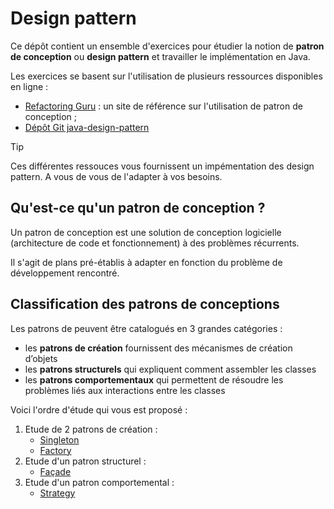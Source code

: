 # Design pattern

Ce dépôt contient un ensemble d'exercices pour étudier la notion de **patron de conception** ou **design pattern** et travailler le implémentation en Java.

Les exercices se basent sur l'utilisation de plusieurs ressources disponibles en ligne :
- [Refactoring Guru](https://refactoring.guru/fr) : un site de référence sur l'utilisation de patron de conception ;
- [Dépôt Git java-design-pattern](https://github.com/iluwatar/java-design-patterns/tree/master)

> [!TIP]
> Ces différentes ressouces vous fournissent un impémentation des design pattern. A vous de vous de l'adapter à vos besoins.

## Qu'est-ce qu'un patron de conception ?

Un patron de conception est une solution de conception logicielle (architecture de code et fonctionnement) à des problèmes récurrents.

Il s'agit de plans pré-établis à adapter en fonction du problème de développement rencontré.

## Classification des patrons de conceptions

Les patrons de peuvent être catalogués en 3 grandes catégories :
- les **patrons de création** fournissent des mécanismes de création d’objets
- les **patrons structurels** qui expliquent comment assembler les classes
- les **patrons comportementaux** qui permettent de résoudre les problèmes liés aux interactions entre les classes

Voici l'ordre d'étude qui vous est proposé :
1. Etude de 2 patrons de création :
    - [Singleton](https://refactoring.guru/fr/design-patterns/singleton)
    - [Factory](https://refactoring.guru/fr/design-patterns/factory-method)
2. Etude d'un patron structurel :
    - [Façade](https://refactoring.guru/fr/design-patterns/facade)
3. Etude d'un patron comportemental :
    - [Strategy](https://refactoring.guru/fr/design-patterns/strategy)

